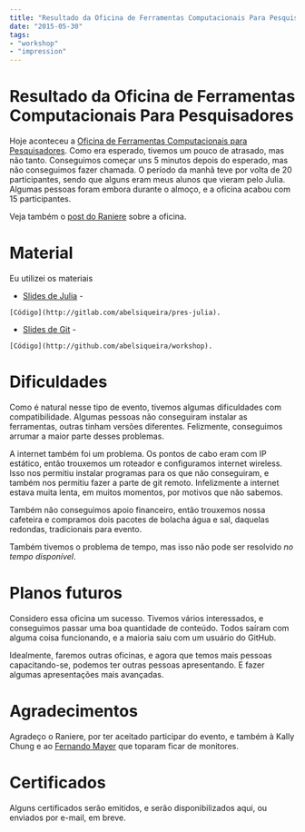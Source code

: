 ```yaml
---
title: "Resultado da Oficina de Ferramentas Computacionais Para Pesquisadores"
date: "2015-05-30"
tags:
- "workshop"
- "impression"
---
```


# Resultado da Oficina de Ferramentas Computacionais Para Pesquisadores

Hoje aconteceu a [Oficina de Ferramentas Computacionais para
Pesquisadores]({{local_prefix}}/workshop-2015-05-30).
Como era esperado, tivemos um pouco de atrasado, mas não tanto.
Conseguimos começar uns 5 minutos depois do esperado, mas não conseguimos fazer
chamada. O período da manhã teve por volta de 20 participantes, sendo que alguns
eram meus alunos que vieram pelo Julia. Algumas pessoas foram embora durante o
almoço, e a oficina acabou com 15 participantes.

Veja também o [post do Raniere](http://blog.rgaiacs.com/2015/05/31/ufpr.html)
sobre a oficina.

# Material

Eu utilizei os materiais

  - [Slides de Julia](/blog/2015-05-30-slides-julia.pdf) -
```
[Código](http://gitlab.com/abelsiqueira/pres-julia).
```
  - [Slides de Git](/blog/2015-05-30-slides-git.pdf) -
```
[Código](http://github.com/abelsiqueira/workshop).
```

# Dificuldades

Como é natural nesse tipo de evento, tivemos algumas dificuldades com
compatibilidade. Algumas pessoas não conseguiram instalar as ferramentas, outras
tinham versões diferentes. Felizmente, conseguimos arrumar a maior parte desses
problemas.

A internet também foi um problema. Os pontos de cabo eram com IP estático, então
trouxemos um roteador e configuramos internet wireless.
Isso nos permitiu instalar programas para os que não conseguiram, e também nos
permitiu fazer a parte de git remoto. Infelizmente a internet estava muita
lenta, em muitos momentos, por motivos que não sabemos.

Também não conseguimos apoio financeiro, então trouxemos nossa cafeteira e
compramos dois pacotes de bolacha água e sal, daquelas redondas, tradicionais
para evento.

Também tivemos o problema de tempo, mas isso não pode ser resolvido *no tempo
disponível*.

# Planos futuros

Considero essa oficina um sucesso. Tivemos vários interessados, e conseguimos
passar uma boa quantidade de conteúdo. Todos saíram com alguma coisa
funcionando, e a maioria saiu com um usuário do GitHub.

Idealmente, faremos outras oficinas, e agora que temos mais pessoas
capacitando-se, podemos ter outras pessoas apresentando. E fazer algumas
apresentações mais avançadas.

# Agradecimentos

Agradeço o Raniere, por ter aceitado participar do evento, e também
à Kally Chung e ao [Fernando Mayer](https://fernandomayer.github.io/) que
toparam ficar de monitores.

# Certificados

Alguns certificados serão emitidos, e serão disponibilizados aqui, ou enviados
por e-mail, em breve.
